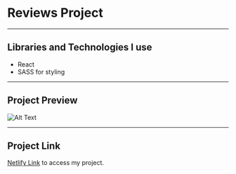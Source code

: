 # Reviews Project 


<hr>

## Libraries and Technologies I use
* React
* SASS for styling

<hr>

## Project Preview 
![Alt Text]()

<hr> 

## Project Link
<a href="react-app-reviews.netlify.app" target="_blank">Netlify Link</a> to access my project. <br>


